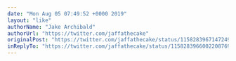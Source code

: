 ```yaml
---
date: "Mon Aug 05 07:49:52 +0000 2019"
layout: "like"
authorName: "Jake Archibald"
authorUrl: "https://twitter.com/jaffathecake"
originalPost: "https://twitter.com/jaffathecake/status/1158283967147249664"
inReplyTo: "https://twitter.com/jaffathecake/status/1158283966002208769"
---
```

